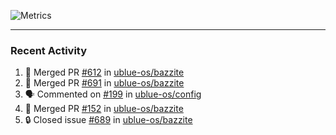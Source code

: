 ![Metrics](https://metrics.lecoq.io/KyleGospo?template=classic&base=header%2C%20activity%2C%20community%2C%20repositories%2C%20metadata&base.indepth=false&base.hireable=false&base.skip=false&config.timezone=America%2FLos_Angeles)

---
### Recent Activity
<!--START_SECTION:activity-->
1. 🎉 Merged PR [#612](https://github.com/ublue-os/bazzite/pull/612) in [ublue-os/bazzite](https://github.com/ublue-os/bazzite)
2. 🎉 Merged PR [#691](https://github.com/ublue-os/bazzite/pull/691) in [ublue-os/bazzite](https://github.com/ublue-os/bazzite)
3. 🗣 Commented on [#199](https://github.com/ublue-os/config/pull/199#issuecomment-1899120334) in [ublue-os/config](https://github.com/ublue-os/config)
4. 🎉 Merged PR [#152](https://github.com/ublue-os/bazzite/pull/152) in [ublue-os/bazzite](https://github.com/ublue-os/bazzite)
5. 🔒 Closed issue [#689](https://github.com/ublue-os/bazzite/issues/689) in [ublue-os/bazzite](https://github.com/ublue-os/bazzite)
<!--END_SECTION:activity-->
